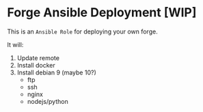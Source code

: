 # Forge Ansible Deployment [WIP]

This is an `Ansible Role` for deploying your own forge.

It will:
 1. Update remote
 2. Install docker
 3. Install debian 9 (maybe 10?)
    - ftp
    - ssh
    - nginx
    - nodejs/python
